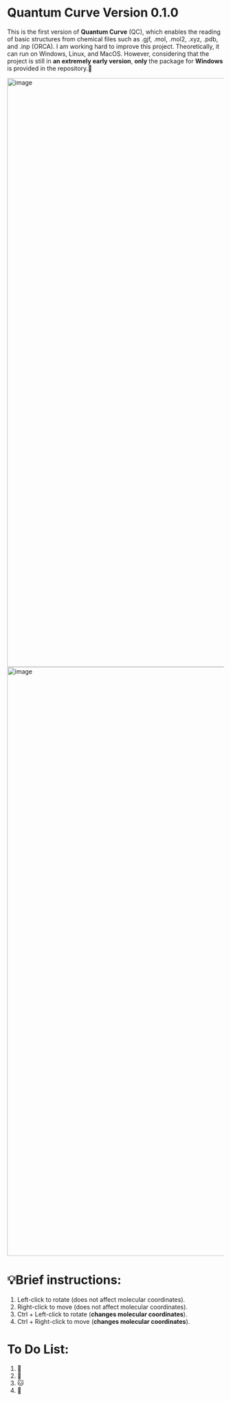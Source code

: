 # Quantum Curve Version 0.1.0
This is the first version of **Quantum Curve** (QC), which enables the reading of basic structures from chemical files such as .gjf, .mol, .mol2, .xyz, .pdb, and .inp (ORCA). I am working hard to improve this project. Theoretically, it can run on Windows, Linux, and MacOS. However, considering that the project is still in **an extremely early version**, **only** the package for **Windows** is provided in the repository.💐

<img width="2160" height="1368" alt="image" src="https://github.com/user-attachments/assets/a1474550-e536-4609-b43c-f444903e0b3b" />


<img width="2160" height="1368" alt="image" src="https://github.com/user-attachments/assets/3fd6097e-2004-4eaf-bd02-fa99f5a7c161" />


# 💡Brief instructions:
1. Left-click to rotate (does not affect molecular coordinates).
2. Right-click to move (does not affect molecular coordinates).
3. Ctrl + Left-click to rotate (**changes molecular coordinates**).
4. Ctrl + Right-click to move (**changes molecular coordinates**).

# To Do List:
1. 🍦
2. 🎃
3. 🐱
4. 🐶

